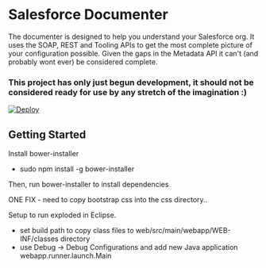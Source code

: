 
# Salesforce Documenter

The documenter is designed to help you understand your Salesforce org. It uses the SOAP, REST and Tooling APIs to get the most complete picture of your configuration possible. Given the gaps in the Metadata API it can't (and probably wont ever) be considered complete. 

### This project has only just begun development, it should not be considered ready for use by any stretch of the imagination :) 

[![Deploy](https://www.herokucdn.com/deploy/button.png)](https://heroku.com/deploy)

## Getting Started

Install bower-installer
- sudo npm install -g bower-installer

Then, run bower-installer to install dependencies

ONE FIX - need to copy bootstrap css into the css directory.. 

Setup to run exploded in Eclipse.
- set build path to copy class files to web/src/main/webapp/WEB-INF/classes directory
- use Debug -> Debug Configurations and add new Java application
	webapp.runner.launch.Main

